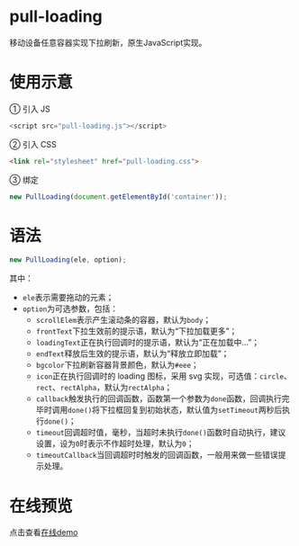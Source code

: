 # pull-loading
移动设备任意容器实现下拉刷新，原生JavaScript实现。

# 使用示意
① 引入 JS 
```JavaScript
<script src="pull-loading.js"></script>
```

② 引入 CSS
```HTML
<link rel="stylesheet" href="pull-loading.css">
```

③ 绑定
```JavaScript
new PullLoading(document.getElementById('container'));
```

# 语法
```JavaScript
new PullLoading(ele, option);
```

其中：
* `ele`表示需要拖动的元素；
* `option`为可选参数，包括：
  * `scrollElem`表示产生滚动条的容器，默认为`body`；
  * `frontText`下拉生效前的提示语，默认为“下拉加载更多”；
  * `loadingText`正在执行回调时的提示语，默认为“正在加载中...”；
  * `endText`释放后生效的提示语，默认为“释放立即加载”；
  * `bgcolor`下拉刷新容器背景颜色，默认为`#eee`；
  * `icon`正在执行回调时的 loading 图标，采用 svg 实现，可选值：`circle`、`rect`、`rectAlpha`，默认为`rectAlpha`；
  * `callback`触发执行的回调函数，函数第一个参数为`done`函数，回调执行完毕时调用`done()`将下拉框回复到初始状态，默认值为`setTimeout`两秒后执行`done()`；
  * `timeout`回调超时值，毫秒，当超时未执行`done()`函数时自动执行，建议设置，设为`0`时表示不作超时处理，默认为`0`；
  * `timeoutCallback`当回调超时时触发的回调函数，一般用来做一些错误提示处理。

# 在线预览
点击查看[在线demo](https://gisonyeung.github.io/pull-loading/demo/example.html)
